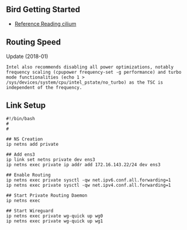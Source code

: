 ## Bird Getting Started

 - [Reference Reading cilium](https://docs.cilium.io/en/v1.9/gettingstarted/bird/)

## Routing Speed

Update (2018-01)

    Intel also recommends disabling all power optimizations, notably frequency scaling (cpupower frequency-set -g performance) and turbo mode functionalities (echo 1 > /sys/devices/system/cpu/intel_pstate/no_turbo) as the TSC is independent of the frequency.

## Link Setup

    #!/bin/bash
    #
    #

    ## NS Creation
    ip netns add private

    ## Add ens3
    ip link set netns private dev ens3
    ip netns exec private ip addr add 172.16.143.22/24 dev ens3

    ## Enable Routing
    ip netns exec private sysctl -qw net.ipv6.conf.all.forwarding=1
    ip netns exec private sysctl -qw net.ipv4.conf.all.forwarding=1

    ## Start Private Routing Daemon
    ip netns exec 

    ## Start Wireguard
    ip netns exec private wg-quick up wg0
    ip netns exec private wg-quick up wg1

